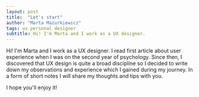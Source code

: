 ```yaml
---
layout: post
title:  "Let's start"
author: "Marta Mazurkiewicz"
tags: ux personal designer
subtitle: Hi! I'm Marta and I work as a UX designer.
---
```


Hi! I'm Marta and I work as a UX designer. I read first article about user experience when I was on the second year of psychology. Since then, I discovered that UX design is quite a broad discipline so I decided to write down my observations and experience which I gained during my journey. In a form of short notes I will share my thoughts and tips with you.

I hope you'll enjoy it!
